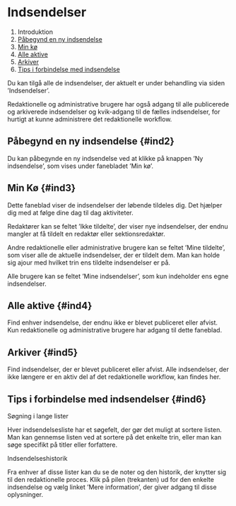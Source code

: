# Indsendelser

1. Introduktion
2. [Påbegynd en ny indsendelse](/ind2)
3. [Min kø](/ind3)
4. [Alle aktive](/ind4)
5. [Arkiver](/ind5)
6. [Tips i forbindelse med indsendelse](/ind6)

Du kan tilgå alle de indsendelser, der aktuelt er under behandling via siden ’Indsendelser’.

Redaktionelle og administrative brugere har også adgang til alle publicerede og arkiverede indsendelser og kvik-adgang til de fælles indsendelser, for hurtigt at kunne administrere det redaktionelle workflow.

## Påbegynd en ny indsendelse {#ind2}

Du kan påbegynde en ny indsendelse ved at klikke på knappen ’Ny indsendelse’, som vises under fanebladet ’Min kø’.

## Min Kø {#ind3}

Dette faneblad viser de indsendelser der løbende tildeles dig. Det hjælper dig med at følge dine dag til dag aktiviteter.

Redaktører kan se feltet ’Ikke tildelte’, der viser nye indsendelser, der endnu mangler at få tildelt en redaktør eller sektionsredaktør.

Andre redaktionelle eller administrative brugere kan se feltet ’Mine tildelte’, som viser alle de aktuelle indsendelser, der er tildelt dem. Man kan holde sig ajour med hvilket trin ens tildelte indsendelser er på.

Alle brugere kan se feltet ’Mine indsendelser’, som kun indeholder ens egne indsendelser.

## Alle aktive {#ind4}

Find enhver indsendelse, der endnu ikke er blevet publiceret eller afvist. Kun redaktionelle og administrative brugere har adgang til dette faneblad.

## Arkiver {#ind5}

Find indsendelser, der er blevet publiceret eller afvist. Alle indsendelser, der ikke længere er en aktiv del af det redaktionelle workflow, kan findes her.

## Tips i forbindelse med indsendelser {#ind6}

Søgning i lange lister

Hver indsendelsesliste har et søgefelt, der gør det muligt at sortere listen. Man kan gennemse listen ved at sortere på det enkelte trin, eller man kan søge specifikt på titler eller forfattere.

Indsendelseshistorik

Fra enhver af disse lister kan du se de noter og den historik, der knytter sig til den redaktionelle proces. Klik på pilen \(trekanten\) ud for den enkelte indsendelse og vælg linket ’Mere information’, der giver adgang til disse oplysninger.

